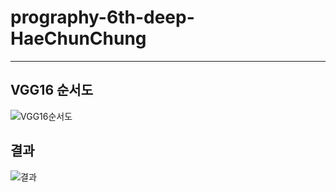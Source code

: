 # prography-6th-deep-HaeChunChung

****

## VGG16 순서도

![VGG16순서도](/image_file/VGG16순서도.png)

## 결과

![결과](/image_file/결과.png)

